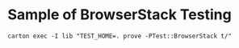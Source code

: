 # Sample of BrowserStack Testing

    carton exec -I lib "TEST_HOME=. prove -PTest::BrowserStack t/"